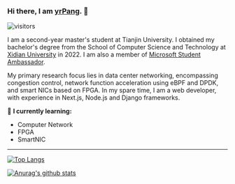 ### Hi there, I am [yrPang](https://blog.yrpang.com). 👋

 ![visitors](https://visitor-badge.laobi.icu/badge?page_id=yrpang.yrpang)

I am a second-year master's student at Tianjin University. I obtained my bachelor's degree from the School of Computer Science and Technology at [Xidian University](https://en.xidian.edu.cn/) in 2022. I am also a member of [Microsoft Student Ambassador](https://studentambassadors.microsoft.com/zh-CN/profile/46705). 

My primary research focus lies in data center networking, encompassing congestion control, network function acceleration using eBPF and DPDK, and smart NICs based on FPGA. In my spare time, I am a web developer, with experience in Next.js, Node.js and Django frameworks.

🌱 **I currently learning:**

- Computer Network
- FPGA
- SmartNIC

----
[![Top Langs](https://github-readme-stats.vercel.app/api/top-langs/?username=yrpang&layout=compact)](https://github.com/anuraghazra/github-readme-stats)

[![Anurag's github stats](https://github-readme-stats.vercel.app/api?username=yrpang&show_icons=true&count_private=true)](https://github.com/anuraghazra/github-readme-stats)

<!--
**yrpang/yrpang** is a ✨ _special_ ✨ repository because its `README.md` (this file) appears on your GitHub profile.

Here are some ideas to get you started:

- 🔭 I’m currently working on ...
- 🌱 I’m currently learning ...
- 👯 I’m looking to collaborate on ...
- 🤔 I’m looking for help with ...
- 💬 Ask me about ...
- 📫 How to reach me: ...
- 😄 Pronouns: ...
- ⚡ Fun fact: ...
-->
